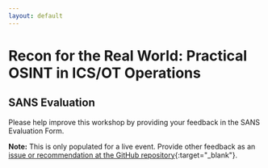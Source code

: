 ```yaml
---
layout: default
---
```


# Recon for the Real World: Practical OSINT in ICS/OT Operations
## SANS Evaluation

Please help improve this workshop by providing your feedback in the SANS Evaluation Form.

**Note:** This is only populated for a live event. Provide other feedback as an [issue or recommendation at the GitHub repository](https://github.com/cutaway-security/ics-summit-2025-osint-workshop){:target="_blank"}.
